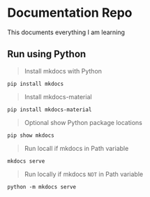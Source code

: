 # Documentation Repo
This documents everything I am learning

## Run using Python

> Install mkdocs with Python
```text
pip install mkdocs
```

> Install mkdocs-material
```text
pip install mkdocs-material
```

> Optional show Python package locations
```text
pip show mkdocs
```

> Run locall if mkdocs in Path variable
```
mkdocs serve
```

> Run locally if mkdocs ```NOT``` in Path variable
```text
python -m mkdocs serve
```